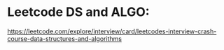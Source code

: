 # Leetcode DS and ALGO:

https://leetcode.com/explore/interview/card/leetcodes-interview-crash-course-data-structures-and-algorithms